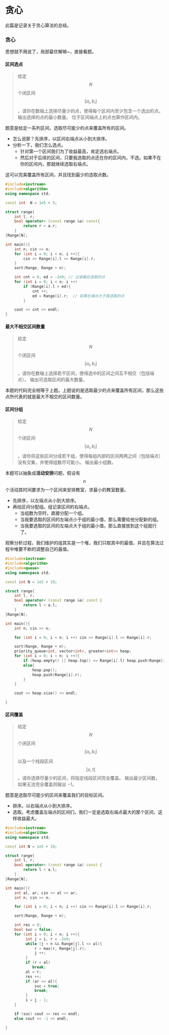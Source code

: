 # 贪心

此篇是记录关于贪心算法的总结。

### 贪心

思想就不用说了，局部最优解嘛\~，直接看题。

#### 区间选点

> 给定 $$N$$ 个闭区间 $$[a_i,b_i]$$，请你在数轴上选择尽量少的点，使得每个区间内至少包含一个选出的点。 输出选择的点的最小数量。 位于区间端点上的点也算作区间内。

题意是给定一系列区间，选取尽可能少的点来覆盖所有的区间。

* 怎么说那？先排序，以区间右端点从小到大排序。
* 分析一下，我们怎么选点。
  * 针对第一个区间我们为了收益最高，肯定选右端点。
  * 然后对于后续的区间，只要我选取的点还在你的区间内，不选。如果不在你的区间内，那就继续选取右端点。

这可以完美覆盖所有区间，并且找到最少的选取点数。

```cpp
#include<iostream>
#include<algorithm>
using namespace std;

const int  N = 1e5 + 5;

struct range{
    int l, r;
    bool operator< (const range &a) const{
        return r < a.r;
    }
}Range[N];

int main(){
    int n; cin >> n;
    for (int i = 0; i < n; i ++){
        cin >> Range[i].l >> Range[i].r;
    }    
    sort(Range, Range + n);

    int cnt = 0, ed = -2e9; // 记录最后选取的点
    for (int i = 0; i < n; i ++)
        if (Range[i].l > ed){
            cnt ++;
            ed = Range[i].r;  // 如果左端点大于我选取的点
        }

    cout << cnt << endl;
}
```

#### 最大不相交区间数量

> 给定 $$N$$ 个闭区间 $$[a_i,b_i]$$，请你在数轴上选择若干区间，使得选中的区间之间互不相交（包括端点）。 输出可选取区间的最大数量。

本题的代码完全相等于上题。上题说的是选取最少的点来覆盖所有区间，那么这些点所代表的就是最大不相交的区间数量。

#### 区间分组

> 给定 $$N$$ 个闭区间 $$[a_i,b_i]$$，请你将这些区间分成若干组，使得每组内部的区间两两之间（包括端点）没有交集，并使得组数尽可能小。 输出最小组数。

本题可以抽象成**活动安排**问题，假设有 $$n$$ 个活动其时间要求为一个区间来安排教室，求最小的教室数量。

* 先排序，以左端点从小到大排序。
* 再给区间分配组。组记录区间的右端点。
  * 当组数为空时，直接分配一个组。
  * 当我要选取的区间的左端点小于组的最小值，那么需要给他分配新的组。
  * 当我要选取的区间的左端点大于组的最小值，那么直接放到这个组就行了。

观察分析过程，我们维护的组其实是一个堆，我们只取其中的最值，并且在算法过程中堆要不断的调整自己的最值。

```cpp
#include<iostream>
#include<algorithm>
#include<queue>
using namespace std;

const int N = 1e5 + 10;

struct range{
    int l, r;
    bool operator< (const range &a) const {
        return l < a.l;
    }
}Range[N];

int main(){
    int n; cin >> n;

    for (int i = 0; i < n; i ++) cin >> Range[i].l >> Range[i].r;

    sort(Range, Range + n);
    priority_queue<int, vector<int>, greater<int>> heap;     
    for (int i = 0; i < n; i ++){
        if (heap.empty() || heap.top() >= Range[i].l) heap.push(Range[i].r);
        else{
            heap.pop();
            heap.push(Range[i].r);
        }
    }

    cout << heap.size() << endl;

}
```

#### 区间覆盖

> 给定 $$N$$ 个闭区间 $$[a_i,b_i]$$ 以及一个线段区间 $$[s,t]$$，请你选择尽量少的区间，将指定线段区间完全覆盖。 输出最少区间数，如果无法完全覆盖则输出 −1。

题意是选取尽可能少的区间来覆盖我们的目标区间。

* 排序。以右端点从小到大排序。
* 选取。考虑覆盖左端点的区间们，我们一定是选取右端点最大的那个区间，这样收益最大。

```cpp
#include<iostream>
#include<algorithm>
using namespace std;

const int N = 1e5 + 10;

struct range{
    int l, r;
    bool operator< (const range &a) const {
        return l < a.l;
    }
}Range[N];

int main(){
    int al, ar; cin >> al >> ar;
    int n; cin >> n;

    for (int i = 0; i < n; i ++) cin >> Range[i].l >> Range[i].r;

    sort(Range, Range + n);

    int res = 0;
    bool suc = false;
    for (int i = 0; i < n; i ++){
         int j = i, r = -2e9;
         while (j < n && Range[j].l <= al){
             r = max(r, Range[j].r);
             j ++;
         }
         if (r < al)
            break;
         al = r;
         res ++;
         if (ar <= al){
             suc = true;
             break;
         }
         i = j - 1;
    }

    if (suc) cout << res << endl;
    else cout << -1 << endl;

}
```
